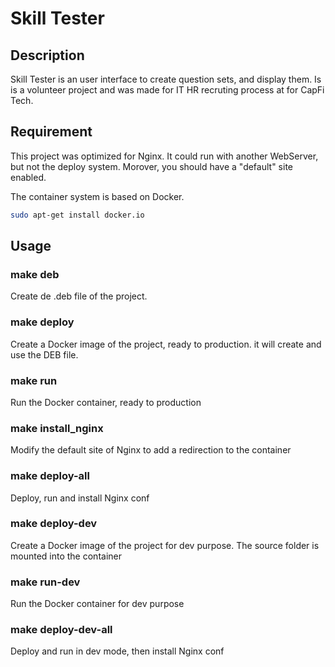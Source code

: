 # Skill Tester

## Description
Skill Tester is an user interface to create question sets, and display them.
Is is a volunteer project and was made for IT HR recruting process at for CapFi Tech.

## Requirement
This project was optimized for Nginx. It could run with another WebServer, but not the deploy system.
Morover, you should have a "default" site enabled.

The container system is based on Docker.
```bash
sudo apt-get install docker.io
```

## Usage

### make deb
Create de .deb file of the project.

### make deploy
Create a Docker image of the project, ready to production. it will create and use the DEB file.

### make run
Run the Docker container, ready to production

### make install_nginx
Modify the default site of Nginx to add a redirection to the container

### make deploy-all
Deploy, run and install Nginx conf

### make deploy-dev
Create a Docker image of the project for dev purpose. The source folder is mounted into the container

### make run-dev
Run the Docker container for dev purpose

### make deploy-dev-all
Deploy and run in dev mode, then install Nginx conf
